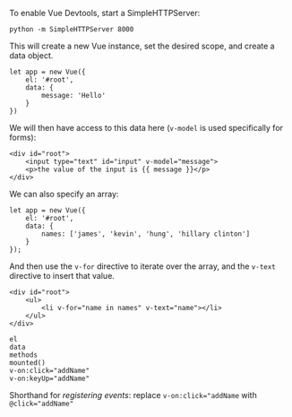 To enable Vue Devtools, start a SimpleHTTPServer:

`python -m SimpleHTTPServer 8000`

This will create a new Vue instance, set the desired scope, and create a data object.

```vue
let app = new Vue({
	el: '#root',
	data: {
		message: 'Hello'
	}
})
```

We will then have access to this data here (`v-model` is used specifically for forms): 

```vue
<div id="root">
	<input type="text" id="input" v-model="message">
	<p>the value of the input is {{ message }}</p>
</div>
```

We can also specify an array:

```vue
let app = new Vue({
	el: '#root',
	data: {
		names: ['james', 'kevin', 'hung', 'hillary clinton']
	}
});
```

And then use the `v-for` directive to iterate over the array, and the `v-text` directive to insert that value.

```vue
<div id="root">
	<ul>
		<li v-for="name in names" v-text="name"></li>
	</ul>
</div>
```

```vue
el
data
methods
mounted()
v-on:click="addName"
v-on:keyUp="addName"
```

Shorthand for *registering events*: replace `v-on:click="addName` with `@click="addName"`
